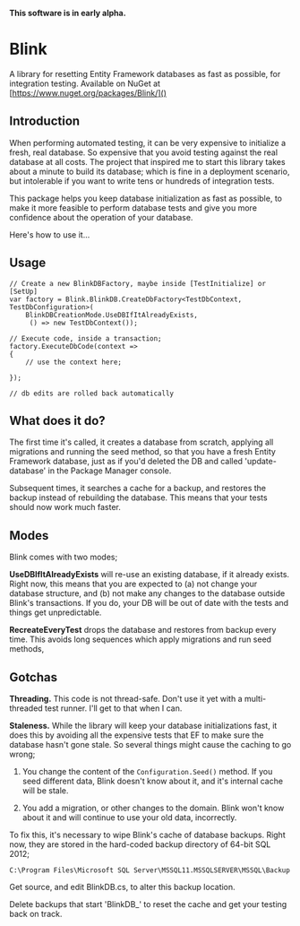 **This software is in early alpha.**

# Blink

A library for resetting Entity Framework databases as fast as possible, for integration testing. Available on NuGet at [https://www.nuget.org/packages/Blink/]()

## Introduction

When performing automated testing, it can be very expensive to initialize a fresh, real database. So expensive that you avoid testing against the real database at all costs. The project that inspired me to start this library takes about a minute to build its database; which is fine in a deployment scenario, but intolerable if you want to write tens or hundreds of integration tests.

This package helps you keep database initialization as fast as possible, to make it more feasible to perform database tests and give you more confidence about the operation of your database.

Here's how to use it...

## Usage

    // Create a new BlinkDBFactory, maybe inside [TestInitialize] or [SetUp]
    var factory = Blink.BlinkDB.CreateDbFactory<TestDbContext, TestDbConfiguration>(
        BlinkDBCreationMode.UseDBIfItAlreadyExists,
         () => new TestDbContext());
    
    // Execute code, inside a transaction;
    factory.ExecuteDbCode(context =>
    {
        // use the context here;
        
    });
    
    // db edits are rolled back automatically

What does it do?
-----

The first time it's called, it creates a database from scratch, applying all migrations and running the seed method, so that you have a fresh Entity Framework database, just as if you'd deleted the DB and called 'update-database' in the Package Manager console. 

Subsequent times, it searches a cache for a backup, and restores the backup instead of rebuilding the database. This means that your tests should now work much faster.

## Modes

Blink comes with two modes;

**UseDBIfItAlreadyExists** will re-use an existing database, if it already exists. Right now, this means that you are expected to (a) not change your database structure, and (b) not make any changes to the database outside Blink's transactions. If you do, your DB will be out of date with the tests and things get unpredictable.

**RecreateEveryTest** drops the database and restores from backup every time. This avoids long sequences which apply migrations and run seed methods,

## Gotchas

**Threading.** This code is not thread-safe. Don't use it yet with a multi-threaded test runner. I'll get to that when I can.

**Staleness.** While the library will keep your database initializations fast, it does this by avoiding all the expensive tests that EF to make sure the database hasn't gone stale. So several things might cause the caching to go wrong;

1) You change the content of the `Configuration.Seed()` method. If you seed different data, Blink doesn't know about it, and it's internal cache will be stale.

2) You add a migration, or other changes to the domain. Blink won't know about it and will continue to use your old data, incorrectly.

To fix this, it's necessary to wipe Blink's cache of database backups. Right now, they are stored in the hard-coded backup directory of 64-bit SQL 2012;

    C:\Program Files\Microsoft SQL Server\MSSQL11.MSSQLSERVER\MSSQL\Backup

Get source, and edit BlinkDB.cs, to alter this backup location.

Delete backups that start 'BlinkDB_' to reset the cache and get your testing back on track.
